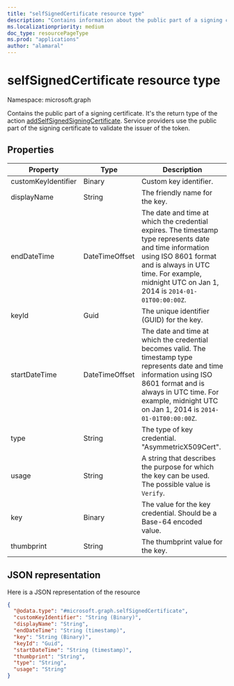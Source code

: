 ```yaml
---
title: "selfSignedCertificate resource type"
description: "Contains information about the public part of a signing certificate."
ms.localizationpriority: medium
doc_type: resourcePageType
ms.prod: "applications"
author: "alamaral"
---
```


# selfSignedCertificate resource type

Namespace: microsoft.graph

Contains the public part of a signing certificate. It's the return type of the action [addSelfSignedSigningCertificate](../api/serviceprincipal-addtokensigningcertificate.md). Service providers use the public part of the signing certificate to validate the issuer of the token.

## Properties
Property|Type|Description
----|--|---
|customKeyIdentifier|Binary| Custom key identifier. |
| displayName | String | The friendly name for the key. |
|endDateTime|DateTimeOffset|The date and time at which the credential expires. The timestamp type represents date and time information using ISO 8601 format and is always in UTC time. For example, midnight UTC on Jan 1, 2014 is `2014-01-01T00:00:00Z`.|
|keyId|Guid|The unique identifier (GUID) for the key.|
|startDateTime|DateTimeOffset|The date and time at which the credential becomes valid. The timestamp type represents date and time information using ISO 8601 format and is always in UTC time. For example, midnight UTC on Jan 1, 2014 is `2014-01-01T00:00:00Z`. |
|type|String|The type of key credential. "AsymmetricX509Cert".|
|usage|String|A string that describes the purpose for which the key can be used. The possible value is `Verify`.|
|key|Binary| The value for the key credential. Should be a Base-64 encoded value. |
|thumbprint| String | The thumbprint value for the key.|

## JSON representation

Here is a JSON representation of the resource

<!-- {
  "blockType": "resource",
  "optionalProperties": [

  ],
  "@odata.type": "microsoft.graph.selfSignedCertificate"
}-->

```json
{
  "@odata.type": "#microsoft.graph.selfSignedCertificate",
  "customKeyIdentifier": "String (Binary)",
  "displayName": "String",
  "endDateTime": "String (timestamp)",
  "key": "String (Binary)",
  "keyId": "Guid",
  "startDateTime": "String (timestamp)",
  "thumbprint": "String",
  "type": "String",
  "usage": "String"
}
```

<!-- uuid: 8fcb5dbc-d5aa-4681-8e31-b001d5168d79
2015-10-25 14:57:30 UTC -->
<!--
{
  "type": "#page.annotation",
  "description": "selfSignedCertificate resource",
  "keywords": "",
  "section": "documentation",
  "tocPath": "",
  "suppressions": []
}
-->

